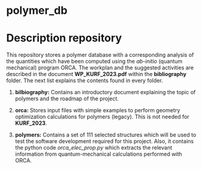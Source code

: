 # polymer_db

# Description repository

This repository stores a polymer database with a corresponding analysis of the quantities which have been computed using the *ab-initio* (quantum mechanical)
program ORCA. The workplan and the suggested activities are described in the document **WP_KURF_2023.pdf** within the **bibliography** folder. The next list explains 
the contents found in every folder.

1. **bilbiography:** Contains an introductory document explaining the topic of polymers and the roadmap of the project. 

2. **orca:** Stores input files with simple examples to perform geometry optimization calculations for polymers (legacy). This is not needed for **KURF_2023**.

3. **polymers:** Contains a set of 111 selected structures which will be used to test the software development required for this project. Also, it contains the
    python code *orca_elec_prop.py* which extracts the relevant information from quantum-mechanical calculations performed with ORCA.  


